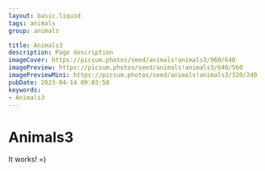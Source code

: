 ```yaml
---
layout: basic.liquid
tags: animals
group: animals

title: Animals3
description: Page description
imageCover: https://picsum.photos/seed/animals!animals3/960/640
imagePreview: https://picsum.photos/seed/animals!animals3/640/560
imagePreviewMini: https://picsum.photos/seed/animals!animals3/320/240
pubDate: 2023-04-14 09:03:58
keywords:
- Animals3
---
```


# Animals3

It works! =)

